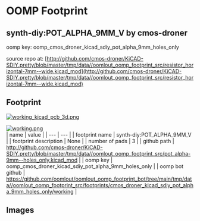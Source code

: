 # OOMP Footprint  
## synth-diy:POT_ALPHA_9MM_V  by cmos-droner  
  
oomp key: oomp_cmos_droner_kicad_sdiy_pot_alpha_9mm_holes_only  
  
source repo at: [http://github.com/cmos-droner/KiCAD-SDIY.pretty/blob/master/tmp/data//oomlout_oomp_footprint_src/resistor_horizontal-7mm--wide.kicad_mod](http://github.com/cmos-droner/KiCAD-SDIY.pretty/blob/master/tmp/data//oomlout_oomp_footprint_src/resistor_horizontal-7mm--wide.kicad_mod)  
## Footprint  
  
[![working_kicad_pcb_3d.png](working_kicad_pcb_3d_600.png)](working_kicad_pcb_3d.png)  
  
[![working.png](working_600.png)](working.png)  
| name | value | 
| --- | --- | 
| footprint name | synth-diy:POT_ALPHA_9MM_V | 
| footprint description | None | 
| number of pads | 3 | 
| github path | http://github.com/cmos-droner/KiCAD-SDIY.pretty/blob/master/tmp/data//oomlout_oomp_footprint_src/pot_alpha-9mm--holes_only.kicad_mod | 
| oomp key | oomp_cmos_droner_kicad_sdiy_pot_alpha_9mm_holes_only | 
| oomp bot github | https://github.com/oomlout/oomlout_oomp_footprint_bot/tree/main/tmp/data//oomlout_oomp_footprint_src/footprints/cmos_droner_kicad_sdiy_pot_alpha_9mm_holes_only/working | 
## Images  
